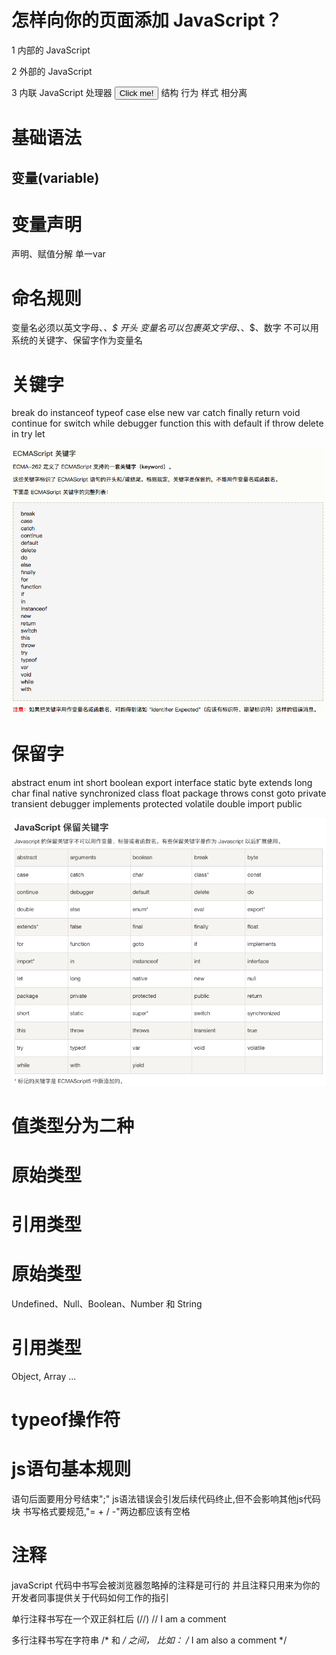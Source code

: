 # 怎样向你的页面添加 JavaScript？

1 内部的 JavaScript
  <script> ... </script>  
2 外部的 JavaScript
  <script src="script.js"></script>
3 内联 JavaScript 处理器
  <button onclick="doSomeThing()">Click me!</button>
结构 行为 样式 相分离

# 基础语法

## 变量(variable)

# 变量声明
  声明、赋值分解
  单一var

# 命名规则  
  变量名必须以英文字母、_、$ 开头
  变量名可以包裹英文字母、_、$、数字
  不可以用系统的关键字、保留字作为变量名

# 关键字
break do instanceof typeof case else 
new var catch finally return void continue 
for switch while debugger function this 
with default if throw delete in try let

![](assets/js/keywords.png)

# 保留字
abstract enum int short boolean export
interface static byte extends long
char final native synchronized class float
package throws const goto private transient
debugger implements protected volatile double import public

![](assets/js/keep-keywords.png)

# 值类型分为二种
# 原始类型
# 引用类型

# 原始类型
Undefined、Null、Boolean、Number 和 String

# 引用类型
Object, Array ...

# typeof操作符

# js语句基本规则
语句后面要用分号结束";"
js语法错误会引发后续代码终止,但不会影响其他js代码块
书写格式要规范,"= + / -"两边都应该有空格

# 注释
javaScript 代码中书写会被浏览器忽略掉的注释是可行的
并且注释只用来为你的开发者同事提供关于代码如何工作的指引

单行注释书写在一个双正斜杠后 (//)
 // I am a comment

多行注释书写在字符串 /* 和 */ 之间， 比如：
/*
I am also
  a comment
*/